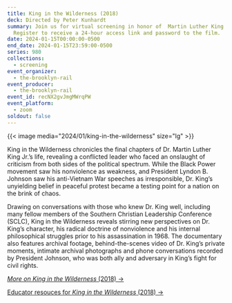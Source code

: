 ```yaml
---
title: King in the Wilderness (2018)
deck: Directed by Peter Kunhardt
summary: Join us for virtual screening in honor of  Martin Luther King Jr. Day.
  Register to receive a 24-hour access link and password to the film.
date: 2024-01-15T00:00:00-0500
end_date: 2024-01-15T23:59:00-0500
series: 980
collections:
  - screening
event_organizer:
  - the-brooklyn-rail
event_producer:
  - the-brooklyn-rail
event_id: recNX2gvJmgMWrqPW
event_platform:
  - zoom
soldout: false
---
```

{{< image media="2024/01/king-in-the-wilderness" size="lg" >}}

King in the Wilderness chronicles the final chapters of Dr. Martin Luther King Jr.’s life, revealing a conflicted leader who faced an onslaught of criticism from both sides of the political spectrum. While the Black Power movement saw his nonviolence as weakness, and President Lyndon B. Johnson saw his anti-Vietnam War speeches as irresponsible, Dr. King’s unyielding belief in peaceful protest became a testing point for a nation on the brink of chaos.

Drawing on conversations with those who knew Dr. King well, including many fellow members of the Southern Christian Leadership Conference (SCLC), King in the Wilderness reveals stirring new perspectives on Dr. King’s character, his radical doctrine of nonviolence and his internal philosophical struggles prior to his assassination in 1968. The documentary also features archival footage, behind-the-scenes video of Dr. King’s private moments, intimate archival photographs and phone conversations recorded by President Johnson, who was both ally and adversary in King’s fight for civil rights.

[*M﻿ore on King in the Wilderness* (2018) →](https://www.kunhardtfilms.com/our-films/king-in-the-wilderness)

[E﻿ducator resouces for *King in the Wilderness* (2018) →](https://www.lifestories.org/educator-resources/king-in-the-wilderness)